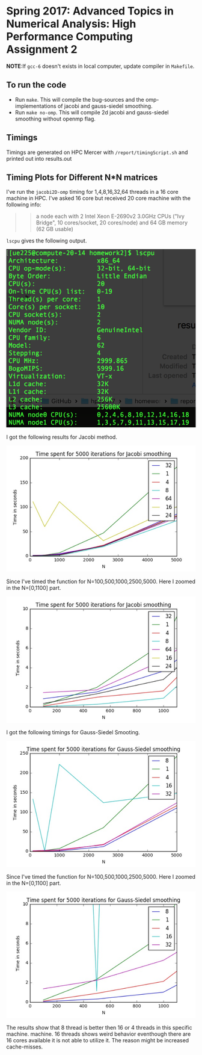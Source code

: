 # Spring 2017: Advanced Topics in Numerical Analysis: High Performance Computing Assignment 2

__NOTE__:If `gcc-6` doesn't exists in local computer, update compiler in `Makefile`. 

## To run the code
- Run `make`. This will compile the bug-sources and the omp-implementations of jacobi and gauss-siedel smoothing. 
- Run `make no-omp`. This will compile 2d jacobi and gauss-siedel smoothing without openmp flag. 

## Timings
Timings are generated on HPC Mercer with  `/report/timingScript.sh` and printed out into results.out

## Timing Plots for Different N*N matrices
 I've run the `jacobi2D-omp` timing for 1,4,8,16,32,64 threads in a 16 core machine in HPC. I've asked 16 core but received 20 core machine with the following info:

>>a node each with 2 Intel Xeon E-2690v2 3.0GHz CPUs ("Ivy Bridge", 10 cores/socket, 20 cores/node) and 64 GB memory (62 GB usable)

`lscpu` gives the following output.

![lscpu](report/lscpu.jpg)

I got the following results for Jacobi method.

![Jacobiall](report/Jacobiall.jpg)

Since I've timed the function for N=100,500,1000,2500,5000. Here I zoomed in the N=[0,1100] part.

![JacobiSmall](report/JacobiSmall.jpg)

I got the following timings for Gauss-Siedel Smooting.

![GSall](report/GSAll.jpg)

Since I've timed the function for N=100,500,1000,2500,5000. Here I zoomed in the N=[0,1100] part.

![GSSmall](report/GSSmall.jpg)

The results show that 8 thread is better then 16 or 4 threads in this specific machine. machine. 16 threads shows weird behavior eventhough there are 16 cores available it is not able to utilize it. The reason might be increased cache-misses. 



